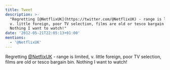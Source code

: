```yaml
---
title: Tweet
description: >-
  "Regretting [@NetflixUK](https://twitter.com/@NetflixUK) - range is limited,
  v. little foreign, poor TV selection, films are old or tesco bargain bin.
  Nothing I want to watch!"
date: '2012-05-21T22:05:13+01:00'
mentions:
  - '@NetflixUK'
---
```

Regretting [@NetflixUK](https://twitter.com/@NetflixUK) - range is limited, v. little foreign, poor TV selection, films are old or tesco bargain bin. Nothing I want to watch!
